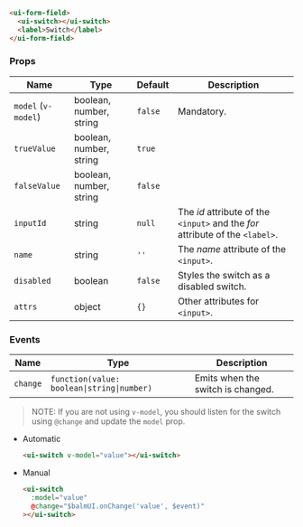```html
<ui-form-field>
  <ui-switch></ui-switch>
  <label>Switch</label>
</ui-form-field>
```

### Props

| Name                | Type                    | Default | Description                                                                   |
| ------------------- | ----------------------- | ------- | ----------------------------------------------------------------------------- |
| `model` (`v-model`) | boolean, number, string | `false` | Mandatory.                                                                    |
| `trueValue`         | boolean, number, string | `true`  |                                                                               |
| `falseValue`        | boolean, number, string | `false` |                                                                               |
| `inputId`           | string                  | `null`  | The _id_ attribute of the `<input>` and the _for_ attribute of the `<label>`. |
| `name`              | string                  | `''`    | The _name_ attribute of the `<input>`.                                        |
| `disabled`          | boolean                 | `false` | Styles the switch as a disabled switch.                                       |
| `attrs`             | object                  | `{}`    | Other attributes for `<input>`.                                               |

### Events

| Name     | Type                                       | Description                       |
| -------- | ------------------------------------------ | --------------------------------- |
| `change` | `function(value: boolean\|string\|number)` | Emits when the switch is changed. |

> NOTE: If you are not using `v-model`, you should listen for the switch using `@change` and update the `model` prop.

- Automatic

  ```html
  <ui-switch v-model="value"></ui-switch>
  ```

- Manual

  ```html
  <ui-switch
    :model="value"
    @change="$balmUI.onChange('value', $event)"
  ></ui-switch>
  ```

